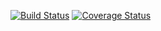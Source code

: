 [![Build Status](https://travis-ci.org/Seryazi-Andela/maintenance-tracker-frontend.svg?branch=develop)](https://travis-ci.org/Seryazi-Andela/maintenance-tracker-frontend) [![Coverage Status](https://coveralls.io/repos/github/Seryazi-Andela/maintenance-tracker-frontend/badge.svg?branch=develop)](https://coveralls.io/github/Seryazi-Andela/maintenance-tracker-frontend?branch=develop)
